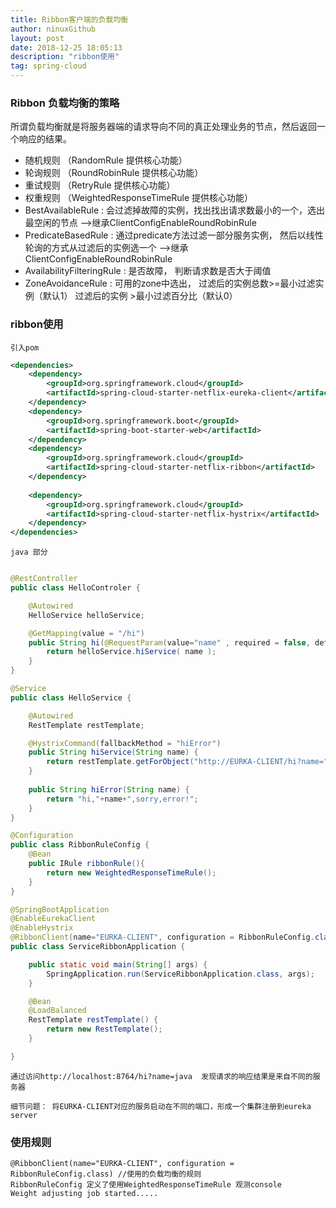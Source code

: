 ```yaml
---
title: Ribbon客户端的负载均衡 
author: ninuxGithub
layout: post
date: 2018-12-25 18:05:13
description: "ribbon使用"
tag: spring-cloud
---
```


### Ribbon 负载均衡的策略
   所谓负载均衡就是将服务器端的请求导向不同的真正处理业务的节点，然后返回一个响应的结果。
   * 随机规则 （RandomRule 提供核心功能）
   * 轮询规则 （RoundRobinRule 提供核心功能）
   * 重试规则 （RetryRule 提供核心功能）
   * 权重规则 （WeightedResponseTimeRule 提供核心功能）
   * BestAvailableRule  : 会过滤掉故障的实例，找出找出请求数最小的一个，选出最空闲的节点  -->继承ClientConfigEnableRoundRobinRule
   * PredicateBasedRule : 通过predicate方法过滤一部分服务实例， 然后以线性轮询的方式从过滤后的实例选一个    -->继承ClientConfigEnableRoundRobinRule
   * AvailabilityFilteringRule :  是否故障， 判断请求数是否大于阈值   
   * ZoneAvoidanceRule :  可用的zone中选出， 过滤后的实例总数>=最小过滤实例（默认1）   过滤后的实例 >最小过滤百分比（默认0） 

### ribbon使用
 
    引入pom
    
```xml
<dependencies>
    <dependency>
        <groupId>org.springframework.cloud</groupId>
        <artifactId>spring-cloud-starter-netflix-eureka-client</artifactId>
    </dependency>
    <dependency>
        <groupId>org.springframework.boot</groupId>
        <artifactId>spring-boot-starter-web</artifactId>
    </dependency>
    <dependency>
        <groupId>org.springframework.cloud</groupId>
        <artifactId>spring-cloud-starter-netflix-ribbon</artifactId>
    </dependency>
    
    <dependency>
        <groupId>org.springframework.cloud</groupId>
        <artifactId>spring-cloud-starter-netflix-hystrix</artifactId>
    </dependency>
</dependencies>
```  

    java 部分
    
```java

@RestController
public class HelloControler {

    @Autowired
    HelloService helloService;

    @GetMapping(value = "/hi")
    public String hi(@RequestParam(value="name" , required = false, defaultValue = "ninuxGithub") String name) {
        return helloService.hiService( name );
    }
}

@Service
public class HelloService {

    @Autowired
    RestTemplate restTemplate;

    @HystrixCommand(fallbackMethod = "hiError")
    public String hiService(String name) {
        return restTemplate.getForObject("http://EURKA-CLIENT/hi?name="+name,String.class);
    }
    
    public String hiError(String name) {
        return "hi,"+name+",sorry,error!";
    }
}

@Configuration
public class RibbonRuleConfig {
    @Bean
    public IRule ribbonRule(){
        return new WeightedResponseTimeRule();
    }
}

@SpringBootApplication
@EnableEurekaClient
@EnableHystrix
@RibbonClient(name="EURKA-CLIENT", configuration = RibbonRuleConfig.class) //使用的负载均衡的规则
public class ServiceRibbonApplication {

	public static void main(String[] args) {
		SpringApplication.run(ServiceRibbonApplication.class, args);
	}

	@Bean
	@LoadBalanced
	RestTemplate restTemplate() {
		return new RestTemplate();
	}

}
```



    通过访问http://localhost:8764/hi?name=java  发现请求的响应结果是来自不同的服务器
    
    细节问题： 将EURKA-CLIENT对应的服务启动在不同的端口，形成一个集群注册到eureka server 


### 使用规则
    @RibbonClient(name="EURKA-CLIENT", configuration = RibbonRuleConfig.class) //使用的负载均衡的规则
    RibbonRuleConfig 定义了使用WeightedResponseTimeRule 观测console
    Weight adjusting job started.....